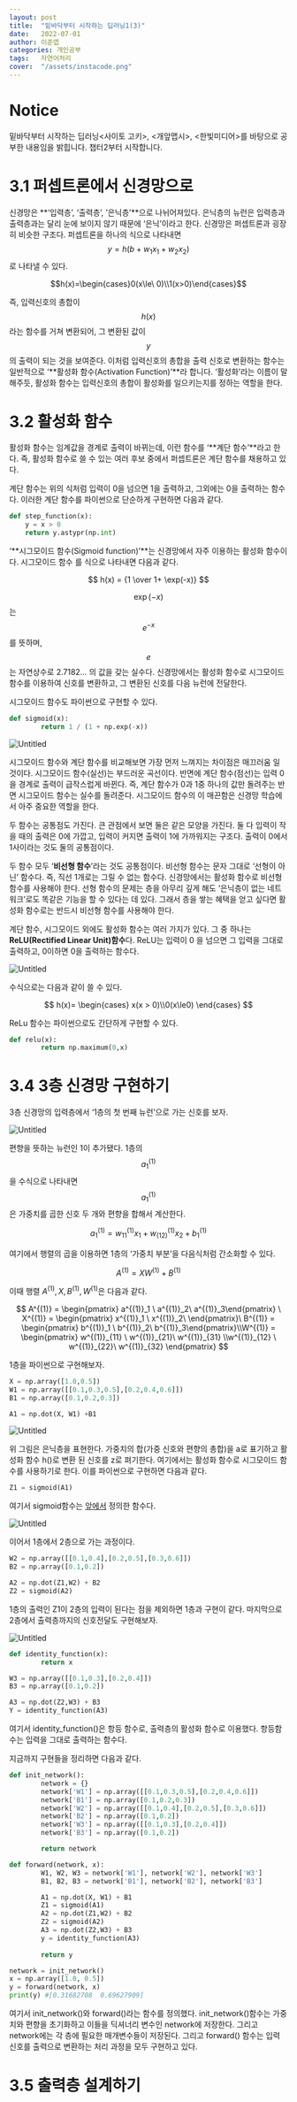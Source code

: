 ```yaml
---
layout: post
title:  "밑바닥부터 시작하는 딥러닝1(3)"
date:   2022-07-01
author: 이준엽
categories: 개인공부
tags:	자연어처리
cover:  "/assets/instacode.png"
---
```


# Notice

밑바닥부터 시작하는 딥러닝\<사이토 고키\>, \<개앞맵시\>, \<한빛미디어\>를 바탕으로 공부한 내용임을 밝힙니다. 챕터2부터 시작합니다.

# 3.1 퍼셉트론에서 신경망으로

신경망은 **‘입력층’, ‘출력층’, ’은닉층’**으로 나뉘어져있다. 은닉층의 뉴런은 입력층과 출력층과는 달리 눈에 보이지 않기 때문에 ‘은닉’이라고 한다. 신경망은 퍼셉트론과 굉장히 비슷한 구조다. 퍼셉트론을 하나의 식으로 나타내면 $$y = h(b+w_1x_1+w_2x_2)$$로 나타낼 수 있다.

$$h(x)=\begin{cases}0(x\le\ 0)\\1(x>0)\end{cases}$$

즉, 입력신호의 총합이 $$h(x)$$라는 함수를 거쳐 변환되어, 그 변환된 값이 $$y$$의 출력이 되는 것을 보여준다. 이처럼 입력신호의 총합을 출력 신호로 변환하는 함수는 일반적으로 ‘**활성화 함수(Activation Function)’**라 합니다. ‘활성화’라는 이름이 말해주듯, 활성화 함수는 입력신호의 총합이 활성화를 일으키는지를 정하는 역할을 한다. 

# 3.2 활성화 함수

활성화 함수는 임계값을 경계로 출력이 바뀌는데, 이런 함수를 ‘**계단 함수’**라고 한다. 즉, 활성화 함수로 쓸 수 있는 여러 후보 중에서 퍼셉트론은 계단 함수를 채용하고 있다.

계단 함수는 위의 식처럼 입력이 0을 넘으면 1을 출력하고, 그외에는 0을 출력하는 함수다. 이러한 계단 함수를 파이썬으로 단순하게 구현하면 다음과 같다.

```python
def step_function(x):
	y = x > 0
	return y.astypr(np.int)
```

‘**시그모이드 함수(Sigmoid function)’**는 신경망에서 자주 이용하는 활성화 함수이다. 시그모이드 함수 를 식으로 나타내면 다음과 같다.

$$
h(x) = {1 \over 1+ \exp(-x)}
$$

$$\exp(-x)$$는 $$e^{-x}$$를 뜻하며, $$e$$는 자연상수로 2.7182… 의 값을 갖는 실수다. 신경망에서는 활성화 함수로 시그모이드 함수를 이용하여 신호를 변환하고, 그 변환된 신호를 다음 뉴런에 전달한다. 

시그모이드 함수도 파이썬으로 구현할 수 있다.

```python
def sigmoid(x):
		return 1 / (1 + np.exp(-x))
```

![Untitled](https://s3-us-west-2.amazonaws.com/secure.notion-static.com/f5e4d827-522e-4713-9e57-bd1e2ec90785/Untitled.png)

시그모이드 함수와 계단 함수를 비교해보면 가장 먼저 느껴지는 차이점은 매끄러움 일 것이다. 시그모이드 함수(실선)는 부드러운 곡선이다. 반면에 계단 함수(점선)는 입력 0을 경계로 출력이 급작스럽게 바뀐다. 즉, 계단 함수가 0과 1중 하나의 값만 돌려주는 반면 시그모이드 함수는 실수를 돌려준다. 시그모이드 함수의 이 매끈함은 신경망 학습에서 아주 중요한 역할을 한다. 

두 함수는 공통점도 가진다. 큰 관점에서 보면 둘은 같은 모양을 가진다. 둘 다 입력이 작을 때의 출력은 0에 가깝고, 입력이 커지면 출력이 1에 가까워지는 구조다. 출력이 0에서 1사이라는 것도 둘의 공통점이다.

두 함수 모두 ‘**비선형 함수**’라는 것도 공통점이다. 비선형 함수는 문자 그대로 ‘선형이 아닌’ 함수다. 즉, 직선 1개로는 그릴 수 없는 함수다. 신경망에서는 활성화 함수로 비선형 함수를 사용해야 한다. 선형 함수의 문제는 층을 아무리 깊게 해도 ‘은닉층이 없는 네트워크’로도 똑같은 기능을 할 수 있다는 데 있다. 그래서 층을 쌓는 혜택을 얻고 싶다면 활성화 함수로는 반드시 비선형 함수를 사용해야 한다.

계단 함수, 시그모이드 외에도 활성화 함수는 여러 가지가 있다. 그 중 하나는 **ReLU(Rectified Linear Unit)함수**다. ReLU는 입력이 0 을 넘으면 그 입력을 그대로 출력하고, 0이하면 0을 출력하는 함수다. 

![Untitled](https://s3-us-west-2.amazonaws.com/secure.notion-static.com/25273107-d097-4671-a115-59797d65012a/Untitled.png)

수식으로는 다음과 같이 쓸 수 있다. 

$$
h(x)=
\begin{cases}
x(x > 0)\\0(x\le0)
\end{cases}
$$

ReLu 함수는 파이썬으로도 간단하게 구현할 수 있다. 

```python
def relu(x):
		return np.maximum(0,x)
```

# 3.4 3층 신경망 구현하기

3층 신경망의 입력층에서 ‘1층의 첫 번째 뉴런’으로 가는 신호를 보자. 

![Untitled](https://s3-us-west-2.amazonaws.com/secure.notion-static.com/d3d590e0-3ac2-4f97-a1f1-cb5b63245b84/Untitled.png)

편향을 뜻하는 뉴런인 1이 추가됐다. 1층의 $$a_1^{(1)}$$을 수식으로 나타내면 $$a_1^{(1)}$$은 가중치를 곱한 신호 두 개와 편향을 합해서 계산한다. 

$$
a_1^{(1)} = w_{11}^{(1)}x_1 + w_{(12)}^{(1)}x_2 + b_1^{(1)}
$$

여기에서 행렬의 곱을 이용하면 1층의 ‘가중치 부분’을 다음식처럼 간소화할 수 있다.

$$
A^{(1)} = XW^{(1)} + B^{(1)}
$$

이때 행렬 $A^{(1)}, X,B^{(1)},W^{(1)}$은 다음과 같다.

$$
A^{(1)} = \begin{pmatrix} a^{(1)}_1 \ a^{(1)}_2\ a^{(1)}_3\end{pmatrix} \ X^{(1)} = \begin{pmatrix} x^{(1)}_1 \ x^{(1)}_2\ \end{pmatrix}\ B^{(1)} = \begin{pmatrix} b^{(1)}_1 \ b^{(1)}_2\ b^{(1)}_3\end{pmatrix}\\W^{(1)} = \begin{pmatrix} w^{(1)}_{11} \ w^{(1)}_{21}\ w^{(1)}_{31} \\w^{(1)}_{12} \ w^{(1)}_{22}\ w^{(1)}_{32} \end{pmatrix} 
$$

1층을 파이썬으로 구현해보자.

```python
X = np.array([1.0,0.5])
W1 = np.array([[0.1,0.3,0.5],[0.2,0.4,0.6]])
B1 = np.array([0.1,0.2,0.3])

A1 = np.dot(X, W1) +B1
```

![Untitled](https://s3-us-west-2.amazonaws.com/secure.notion-static.com/c7dd43ce-3194-4af8-9808-baf144369681/Untitled.png)

위 그림은 은닉층을 표현한다. 가중치의 합(가중 신호와 편향의 총합)을 a로 표기하고 활성화 함수 h()로 변환 된 신호를 z로 펴기한다. 여기에서는 활성화 함수로 시그모이드 함수를 사용하기로 한다. 이를 파이썬으로 구현하면 다음과 같다. 

```python
Z1 = sigmoid(A1)
```

여기서 sigmoid함수는 [앞에서](https://www.notion.so/1-3-5001f262ed934f079bd21e158e267053) 정의한 함수다. 

![Untitled](https://s3-us-west-2.amazonaws.com/secure.notion-static.com/c76c1ece-36b5-41bc-a6b8-155863e681b9/Untitled.png)

이어서 1층에서 2층으로 가는 과정이다. 

```python
W2 = np.array([[0.1,0.4],[0.2,0.5],[0.3,0.6]])
B2 = np.array([0.1,0.2])

A2 = np.dot(Z1,W2) + B2
Z2 = sigmoid(A2)
```

1층의 출력인 Z1이 2층의 입력이 된다는 점을 제외하면 1층과 구현이 같다. 마지막으로 2층에서 출력층까지의 신호전달도 구현해보자. 

![Untitled](https://s3-us-west-2.amazonaws.com/secure.notion-static.com/9841eb32-d5d8-4936-8375-0adbf8ce8445/Untitled.png)

```python
def identity_function(x):
		return x

W3 = np.array([[0.1,0.3],[0.2,0.4]])
B3 = np.array([0.1,0.2])

A3 = np.dot(Z2,W3) + B3
Y = identity_function(A3)
```

여기서 identity_function()은 항등 함수로, 출력층의 활성화 함수로 이용했다. 항등함수는 입력을 그대로 출력하는 함수다. 

지금까지 구현들을 정리하면 다음과 같다.

```python
def init_network():
		network = {}
		network['W1'] = np.array([[0.1,0.3,0.5],[0.2,0.4,0.6]])
		network['B1'] = np.array([0.1,0.2,0.3])
		network['W2'] = np.array([[0.1,0.4],[0.2,0.5],[0.3,0.6]])
		network['B2'] = np.array([0.1,0.2])
		network['W3'] = np.array([[0.1,0.3],[0.2,0.4]])
		network['B3'] = np.array([0.1,0.2])

		return network

def forward(network, x):
		W1, W2, W3 = network['W1'], network['W2'], network['W3']
		B1, B2, B3 = network['B1'], network['B2'], network['B3']

		A1 = np.dot(X, W1) + B1
		Z1 = sigmoid(A1)
		A2 = np.dot(Z1,W2) + B2
		Z2 = sigmoid(A2)
		A3 = np.dot(Z2,W3) + B3
		y = identity_function(A3)
		
		return y

network = init_network()
x = np.array([1.0, 0.5])
y = forward(network, x)
print(y) #[0.31682708  0.69627909] 
```

여기서 init_network()와 forward()라는 함수를 정의했다. init_network()함수는 가중치와 편향을 초기화하고 이들을 딕셔너리 변수인 network에 저장한다. 그리고 network에는 각 층에 필요한 매개변수들이 저장된다. 그리고 forward() 함수는 입력 신호를 출력으로 변환하는 처리 과정을 모두 구현하고 있다. 

# 3.5 출력층 설계하기